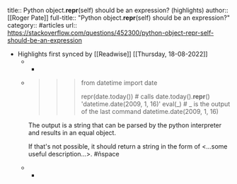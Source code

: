 title:: Python object.__repr__(self) should be an expression? (highlights)
author:: [[Roger Pate]]
full-title:: "Python object.__repr__(self) should be an expression?"
category:: #articles
url:: https://stackoverflow.com/questions/452300/python-object-repr-self-should-be-an-expression

- Highlights first synced by [[Readwise]] [[Thursday, 18-08-2022]]
	- -
	- >>> from datetime import date
	  >>>
	  >>> repr(date.today())        # calls date.today().__repr__()
	  'datetime.date(2009, 1, 16)'
	  >>> eval(_)                   # _ is the output of the last command
	  datetime.date(2009, 1, 16)
	  
	  The output is a string that can be parsed by the python interpreter and results in an equal object.
	  
	  If that's not possible, it should return a string in the form of <...some useful description...>. #ñspace
	- -